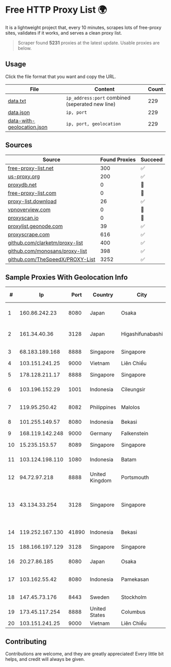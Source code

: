 
# Free HTTP Proxy List 🌍

It is a lightweight project that, every 10 minutes, scrapes lots of free-proxy sites, validates if it works, and serves a clean proxy list.


> Scraper found **5231** proxies at the latest update. Usable proxies are below.

## Usage

Click the file format that you want and copy the URL.


|File|Content|Count|
|----|-------|-----|
|[data.txt](https://raw.githubusercontent.com/themiralay/Proxy-List-World/master/data.txt)|`ip_address:port` combined (seperated new line)|229|
|[data.json](https://raw.githubusercontent.com/themiralay/Proxy-List-World/master/data.json)|`ip, port`|229|
|[data-with-geolocation.json](https://raw.githubusercontent.com/themiralay/Proxy-List-World/master/data-with-geolocation.json)|`ip, port, geolocation`|229|

## Sources

|Source|Found Proxies|Succeed|
|------|-------------|-------|
|[free-proxy-list.net](https://free-proxy-list.net)|300|✅|
|[us-proxy.org](https://www.us-proxy.org)|200|✅|
|[proxydb.net](http://proxydb.net)|0|🚫|
|[free-proxy-list.com](https://free-proxy-list.com/?page=&port=&type%5B%5D=http&type%5B%5D=https&up_time=0&search=Search)|0|🚫|
|[proxy-list.download](https://www.proxy-list.download/HTTP)|26|✅|
|[vpnoverview.com](https://vpnoverview.com/privacy/anonymous-browsing/free-proxy-servers)|0|🚫|
|[proxyscan.io](https://www.proxyscan.io)|0|🚫|
|[proxylist.geonode.com](https://proxylist.geonode.com/api/proxy-list?limit=300&page=1&sort_by=lastChecked&sort_type=desc&protocols=http,https)|39|✅|
|[proxyscrape.com](https://api.proxyscrape.com/v2/?request=displayproxies&protocol=http&timeout=10000&country=all&ssl=all&anonymity=all)|616|✅|
|[github.com/clarketm/proxy-list](https://raw.githubusercontent.com/clarketm/proxy-list/master/proxy-list-raw.txt)|400|✅|
|[github.com/monosans/proxy-list](https://raw.githubusercontent.com/monosans/proxy-list/main/proxies/http.txt)|398|✅|
|[github.com/TheSpeedX/PROXY-List](https://raw.githubusercontent.com/TheSpeedX/PROXY-List/master/http.txt)|3252|✅|


## Sample Proxies With Geolocation Info

|#|Ip|Port|Country|City|Internet Service Provider|
|-|--|----|-------|----|-------------------------|
|1|160.86.242.23|8080|Japan|Osaka|Sony Network Communications Inc|
|2|161.34.40.36|3128|Japan|Higashifunabashi|NTT PC Communications, Inc.|
|3|68.183.189.168|8888|Singapore|Singapore|DigitalOcean, LLC|
|4|103.151.241.25|9000|Vietnam|Liên Chiểu|VSERVER|
|5|178.128.211.17|8888|Singapore|Singapore|DigitalOcean, LLC|
|6|103.196.152.29|1001|Indonesia|Cileungsir|PT Biznet Gio Nusantara|
|7|119.95.250.42|8082|Philippines|Malolos|Philippine Long Distance Telephone Co.|
|8|101.255.149.57|8080|Indonesia|Bekasi|PT Remala Abadi|
|9|168.119.142.248|9000|Germany|Falkenstein|Hetzner Online GmbH|
|10|15.235.153.57|8089|Singapore|Singapore|OVH Hosting|
|11|103.124.198.110|1080|Indonesia|Batam|PT INFORMASI NUSANTARA TEKNOLOGI|
|12|94.72.97.218|8888|United Kingdom|Portsmouth|Contabo GmbH|
|13|43.134.33.254|3128|Singapore|Singapore|Shenzhen Tencent Computer Systems Company Limited|
|14|119.252.167.130|41890|Indonesia|Bekasi|PT Indonesia Comnets Plus|
|15|188.166.197.129|3128|Singapore|Singapore|DigitalOcean, LLC|
|16|20.27.86.185|8080|Japan|Osaka|Microsoft Corporation|
|17|103.162.55.42|8080|Indonesia|Pamekasan|Institut Agama Islam Negeri Madura|
|18|147.45.73.176|8443|Sweden|Stockholm|Aeza International LTD|
|19|173.45.117.254|8888|United States|Columbus|eNET Inc|
|20|103.151.241.25|9000|Vietnam|Liên Chiểu|VSERVER|



## Contributing

Contributions are welcome, and they are greatly appreciated! Every
little bit helps, and credit will always be given.

